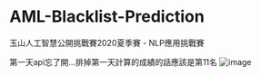 # AML-Blacklist-Prediction
玉山人工智慧公開挑戰賽2020夏季賽 - NLP應用挑戰賽

第一天api忘了開...排掉第一天計算的成績的話應該是第11名
![image](https://github.com/TimKuo38/AML-Blacklist-Prediction/blob/master/%E8%9E%A2%E5%B9%95%E5%BF%AB%E7%85%A7%202020-08-31%20%E4%B8%8A%E5%8D%8810.53.02.png)
